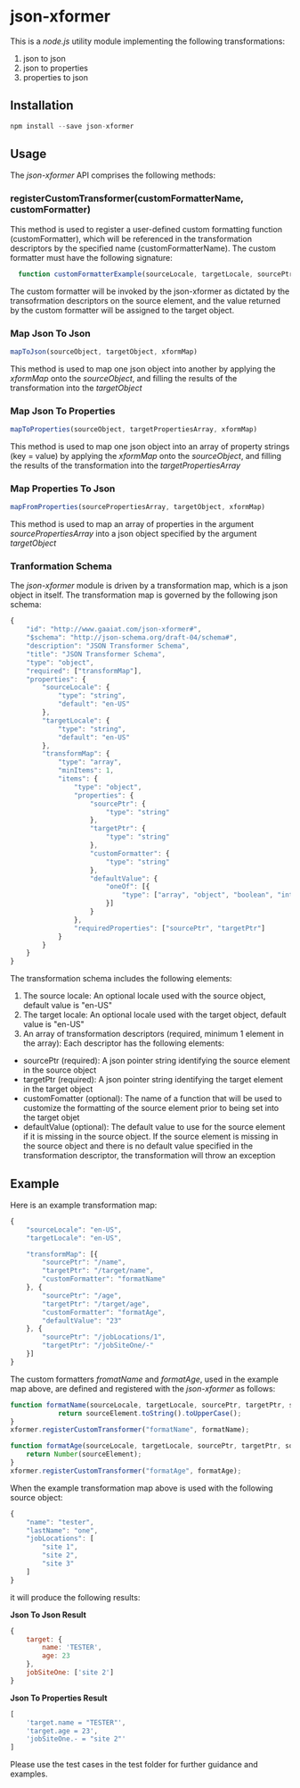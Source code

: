 # json-xformer

This is a _node.js_ utility module implementing the following transformations:

1. json to json
2. json to properties
3. properties to json

## Installation

```javascript
npm install --save json-xformer
```

## Usage

The _json-xformer_ API comprises the following methods:

### registerCustomTransformer(customFormatterName, customFormatter)

This method is used to register a user-defined custom formatting function (customFormatter), which will be referenced in the transformation descriptors by the specified name (customFormatterName). The custom formatter must have the following signature:

```javascript
  function customFormatterExample(sourceLocale, targetLocale, sourcePtr, targetPtr, sourceElement) {...}
```

The custom formatter will be invoked by the json-xformer as dictated by the transofrmation descriptors on the source element, and the value returned by the custom formatter will be assigned to the target object.

### Map Json To Json

```javascript
mapToJson(sourceObject, targetObject, xformMap)
```

This method is used to map one json object into another by applying the _xformMap_ onto the _sourceObject_, and filling the results of the transformation into the _targetObject_

### Map Json To Properties

```javascript
mapToProperties(sourceObject, targetPropertiesArray, xformMap)
```

This method is used to map one json object into an array of property strings (key = value) by applying the _xformMap_ onto the _sourceObject_, and filling the results of the transformation into the _targetPropertiesArray_

### Map Properties To Json

```javascript
mapFromProperties(sourcePropertiesArray, targetObject, xformMap)
```

This method is used to map an array of properties in the argument _sourcePropertiesArray_ into a json object specified by the argument _targetObject_

### Tranformation Schema

The _json-xformer_ module is driven by a transformation map, which is a json object in itself. The transformation map is governed by the following json schema:

```javascript
{
    "id": "http://www.gaaiat.com/json-xformer#",
    "$schema": "http://json-schema.org/draft-04/schema#",
    "description": "JSON Transformer Schema",
    "title": "JSON Transformer Schema",
    "type": "object",
    "required": ["transformMap"],
    "properties": {
        "sourceLocale": {
            "type": "string",
            "default": "en-US"
        },
        "targetLocale": {
            "type": "string",
            "default": "en-US"
        },
        "transformMap": {
            "type": "array",
            "minItems": 1,
            "items": {
                "type": "object",
                "properties": {
                    "sourcePtr": {
                        "type": "string"
                    },
                    "targetPtr": {
                        "type": "string"
                    },
                    "customFormatter": {
                        "type": "string"
                    },
                    "defaultValue": {
                        "oneOf": [{
                            "type": ["array", "object", "boolean", "integer", "number", "string"]
                        }]
                    }
                },
                "requiredProperties": ["sourcePtr", "targetPtr"]
            }
        }
    }
}
```

The transformation schema includes the following elements:

1. The source locale: An optional locale used with the source object, default value is "en-US"
2. The target locale: An optional locale used with the target object, default value is "en-US"
3. An array of transformation descriptors (required, minimum 1 element in the array): Each descriptor has the following elements:

  - sourcePtr (required): A json pointer string identifying the source element in the source object
  - targetPtr (required): A json pointer string identifying the target element in the target object
  - customFomatter (optional): The name of a function that will be used to customize the formatting of the source element prior to being set into the target objet
  - defaultValue (optional): The default value to use for the source element if it is missing in the source object. If the source element is missing in the source object and there is no default value specified in the transformation descriptor, the transformation will throw an exception

## Example

Here is an example transformation map:

```javascript
{
    "sourceLocale": "en-US",
    "targetLocale": "en-US",

    "transformMap": [{
        "sourcePtr": "/name",
        "targetPtr": "/target/name",
        "customFormatter": "formatName"
    }, {
        "sourcePtr": "/age",
        "targetPtr": "/target/age",
        "customFormatter": "formatAge",
        "defaultValue": "23"
    }, {
        "sourcePtr": "/jobLocations/1",
        "targetPtr": "/jobSiteOne/-"
    }]
}
```

The custom formatters _fromatName_ and _formatAge_, used in the example map above, are defined and registered with the _json-xformer_ as follows:

```javascript
function formatName(sourceLocale, targetLocale, sourcePtr, targetPtr, sourceElement) {
            return sourceElement.toString().toUpperCase();
}
xformer.registerCustomTransformer("formatName", formatName);

function formatAge(sourceLocale, targetLocale, sourcePtr, targetPtr, sourceElement) {
    return Number(sourceElement);
}
xformer.registerCustomTransformer("formatAge", formatAge);
```

When the example transformation map above is used with the following source object:

```javascript
{
    "name": "tester",
    "lastName": "one",
    "jobLocations": [
        "site 1",
        "site 2",
        "site 3"
    ]
}
```

it will produce the following results:

**Json To Json Result**

```javascript
{
    target: {
        name: 'TESTER',
        age: 23
    },
    jobSiteOne: ['site 2']
}
```

**Json To Properties Result**

```javascript
[  
    'target.name = "TESTER"',
    'target.age = 23',
    'jobSiteOne.- = "site 2"'
]
```

Please use the test cases in the test folder for further guidance and examples.
